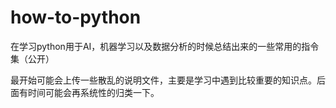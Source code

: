 # how-to-python
在学习python用于AI，机器学习以及数据分析的时候总结出来的一些常用的指令集（公开）

最开始可能会上传一些散乱的说明文件，主要是学习中遇到比较重要的知识点。后面有时间可能会再系统性的归类一下。
